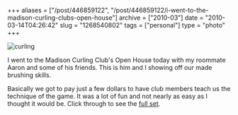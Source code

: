 +++
aliases = ["/post/446859122", "/post/446859122/i-went-to-the-madison-curling-clubs-open-house"]
archive = ["2010-03"]
date = "2010-03-14T04:26:42"
slug = "1268540802"
tags = ["personal"]
type = "photo"
+++

![curling][1]

I went to the Madison Curling Club's Open House today with my roommate
Aaron and some of his friends.  This is him and I showing off our made
brushing skills.

Basically we got to pay just a few dollars to have club members teach us
the technique of the game.  It was a lot of fun and not nearly as easy as
I thought it would be.  Click through to see the [full set][2].

[1]: http://41.media.tumblr.com/tumblr_kz98ci2oPS1qaxyu1o1_1280.jpg
[2]: http://www.flickr.com/photos/rjbismark90/sets/72157623615347336/

